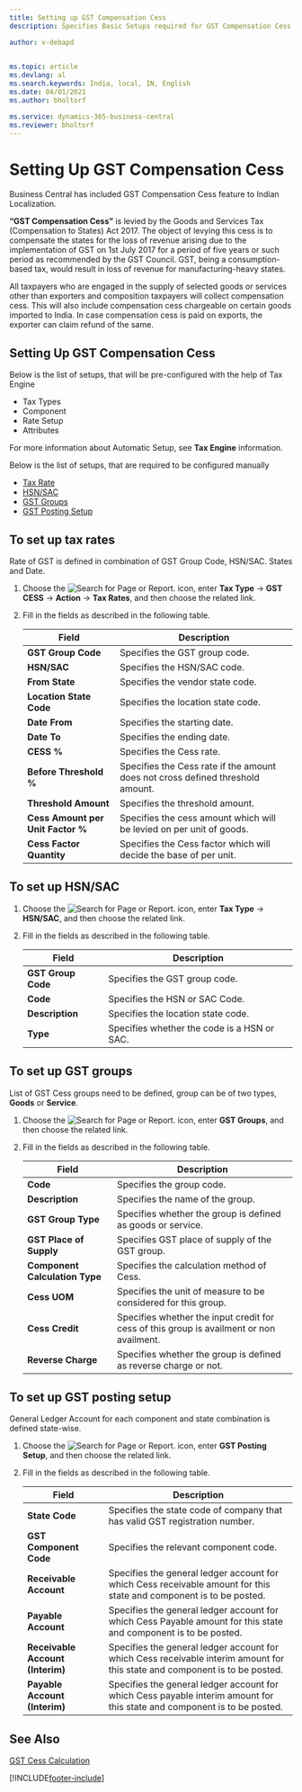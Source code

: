 ```yaml
---
title: Setting up GST Compensation Cess
description: Specifies Basic Setups required for GST Compensation Cess

author: v-debapd

    
ms.topic: article
ms.devlang: al
ms.search.keywords: India, local, IN, English
ms.date: 04/01/2021
ms.author: bholtorf

ms.service: dynamics-365-business-central
ms.reviewer: bholtorf
---
```

# Setting Up GST Compensation Cess


Business Central has included GST Compensation Cess feature to Indian Localization.

**“GST Compensation Cess”** is levied by the Goods and Services Tax (Compensation to States) Act 2017. The object of levying this cess is to compensate the states for the loss of revenue arising due to the implementation of GST on 1st July 2017 for a period of five years or such period as recommended by the GST Council. GST, being a consumption-based tax, would result in loss of revenue for manufacturing-heavy states.

All taxpayers who are engaged in the supply of selected goods or services other than exporters and composition taxpayers will collect compensation cess. This will also include compensation cess chargeable on certain goods imported to India. In case compensation cess is paid on exports, the exporter can claim refund of the same.

## Setting Up GST Compensation Cess

Below is the list of setups, that will be pre-configured with the help of Tax Engine

- Tax Types
- Component
- Rate Setup
- Attributes

For more information about Automatic Setup, see **Tax Engine** information.

Below is the list of setups, that are required to be configured manually

- [Tax Rate](gst-cess-basic-setup.md#to-set-up-tax-rates)
- [HSN/SAC](gst-cess-basic-setup.md#to-set-up-hsnsac)
- [GST Groups](gst-cess-basic-setup.md#to-set-up-gst-groups)
- [GST Posting Setup](gst-cess-basic-setup.md#to-set-up-gst-posting-setup)

## To set up tax rates

Rate of GST is defined in combination of GST Group Code, HSN/SAC. States and Date.

1. Choose the ![Search for Page or Report.](image/search_small.png "Search for Page or Report icon") icon, enter **Tax Type** -> **GST CESS** -> **Action** -> **Tax Rates**, and then choose the related link.
2. Fill in the fields as described in the following table.

    |Field|Description|  
    |---------------------------------|---------------------------------------|  
    |**GST Group Code**|Specifies the GST group code.|
    |**HSN/SAC**|Specifies the HSN/SAC code.|
    |**From State**|Specifies the vendor state code.|
    |**Location State Code**|Specifies the location state code.|
    |**Date From**|Specifies the starting date.|
    |**Date To**|Specifies the ending date.|
    |**CESS %**|Specifies the Cess rate.|
    |**Before Threshold %**|Specifies the Cess rate if the amount does not cross defined threshold amount.|
    |**Threshold Amount**|Specifies the threshold amount.|
    |**Cess Amount per Unit Factor %**|Specifies the cess amount which will be levied on per unit of goods.|
    |**Cess Factor Quantity**|Specifies the Cess factor which will decide the base of per unit.|

## To set up HSN/SAC

1. Choose the ![Search for Page or Report.](image/search_small.png "Search for Page or Report icon") icon, enter **Tax Type** -> **HSN/SAC**, and then choose the related link.
2. Fill in the fields as described in the following table.

    |Field|Description|  
    |---------------------------------|---------------------------------------|  
    |**GST Group Code**|Specifies the GST group code.|
    |**Code**|Specifies the HSN or SAC Code.|
    |**Description**|Specifies the location state code.|
    |**Type**|Specifies whether the code is a HSN or SAC.|

## To set up GST groups

List of GST Cess groups need to be defined, group can be of two types, **Goods** or **Service**.

1. Choose the ![Search for Page or Report.](image/search_small.png "Search for Page or Report icon") icon, enter **GST Groups**, and then choose the related link.
3. Fill in the fields as described in the following table. 

    |Field|Description| 
    |---------------------------------|---------------------------------------|
    |**Code**|Specifies the group code.|
    |**Description**|Specifies the name of the group.|
    |**GST Group Type**|Specifies whether the group is defined as goods or service.|
    |**GST Place of Supply**|Specifies GST place of supply of the GST group.|
    |**Component Calculation Type**|Specifies the calculation method of Cess.|
    |**Cess UOM**|Specifies the unit of measure to be considered for this group.|
    |**Cess Credit**|Specifies whether the input credit for cess of this group is availment or non availment.|
    |**Reverse Charge**|Specifies whether the group is defined as reverse charge or not.|

## To set up GST posting setup

General Ledger Account for each component and state combination is defined state-wise.

1. Choose the ![Search for Page or Report.](image/search_small.png "Search for Page or Report icon") icon, enter **GST Posting Setup**, and then choose the related link.
2. Fill in the fields as described in the following table.

    |Field|Description| 
    |---------------------------------|---------------------------------------|  
    |**State Code**|Specifies the state code of company that has valid GST registration number.|
    |**GST Component Code**|Specifies the relevant component code.|
    |**Receivable Account**|Specifies the general ledger account for which Cess receivable amount for this state and component is to be posted.|
    |**Payable Account**|Specifies the general ledger account for which Cess Payable amount for this state and component is to be posted.|
    |**Receivable Account (Interim)**|Specifies the general ledger account for which Cess receivable interim amount for this state and component is to be posted.|
    |**Payable Account (Interim)**|Specifies the general ledger account for which Cess payable interim amount for this state and component is to be posted.|




## See Also 
[GST Cess Calculation](GST-Cess-Calculations.md)




[!INCLUDE[footer-include](../../includes/footer-banner.md)]
